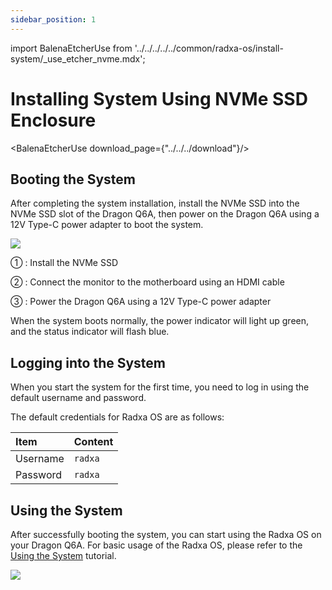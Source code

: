 ```yaml
---
sidebar_position: 1
---
```


import BalenaEtcherUse from '../../../../../common/radxa-os/install-system/\_use_etcher_nvme.mdx';

# Installing System Using NVMe SSD Enclosure

<BalenaEtcherUse download_page={"../../../download"}/>

## Booting the System

After completing the system installation, install the NVMe SSD into the NVMe SSD slot of the Dragon Q6A, then power on the Dragon Q6A using a 12V Type-C power adapter to boot the system.

<div style={{textAlign: 'center'}}>
   <img src="/en/img/dragon/q6a/dragon-q6a-boot-system-nvme.webp" style={{width: '100%', maxWidth: '1200px'}} />
</div>

① : Install the NVMe SSD

② : Connect the monitor to the motherboard using an HDMI cable

③ : Power the Dragon Q6A using a 12V Type-C power adapter

When the system boots normally, the power indicator will light up green, and the status indicator will flash blue.

## Logging into the System

When you start the system for the first time, you need to log in using the default username and password.

The default credentials for Radxa OS are as follows:

| Item     | Content |
| :------- | :------ |
| Username | `radxa` |
| Password | `radxa` |

## Using the System

After successfully booting the system, you can start using the Radxa OS on your Dragon Q6A. For basic usage of the Radxa OS, please refer to the [Using the System](../../use_system.md) tutorial.

<div style={{textAlign: 'center'}}>
   <img src="/en/img/dragon/q6a/dragon-q6a-login.webp" style={{width: '100%', maxWidth: '1200px'}} />
</div>
